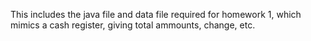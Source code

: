 
This includes the java file and data file required for homework 1, which mimics a cash register, giving total ammounts, change, etc.

